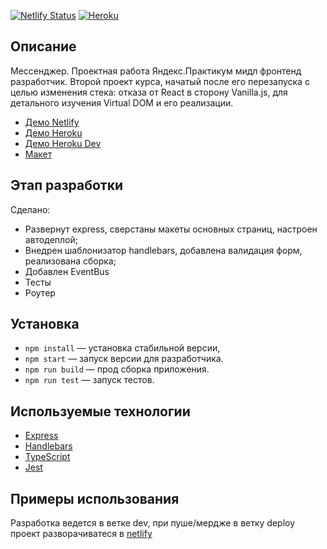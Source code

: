 [![Netlify
Status](https://api.netlify.com/api/v1/badges/9aaef7de-1e5d-4fda-bc39-faa10a68b35b/deploy-status)](https://app.netlify.com/sites/mf-messenger/deploys) [![Heroku](http://heroku-badge.herokuapp.com/?app=mf-messenger-praktikum-yandex&style=flat&svg=1&kill_cache=1)](https://mf-messenger-praktikum-yandex.herokuapp.com/)

## Описание

Мессенджер. Проектная работа Яндекс.Практикум мидл фронтенд разработчик. Второй проект курса, начатый после его перезапуска с целью изменения стека: отказа от React в сторону Vanilla.js, для детального изучения Virtual DOM и его реализации.

- [Демо Netlify](https://mf-messenger.netlify.app/)
- [Демо Heroku](https://mf-messenger-praktikum-yandex.herokuapp.com/)
- [Демо Heroku Dev](https://mf-messenger-praktikum-ya-dev.herokuapp.com/)
- [Макет](https://www.figma.com/file/sliHo84YHIeYIr1kY1kY1i/Messenger-Praktikum?node-id=0%3A1)

## Этап разработки

Cделано:

- Развернут express, сверстаны макеты основных страниц, настроен автодеплой;
- Внедрен шаблонизатор handlebars, добавлена валидация форм, реализована сборка;
- Добавлен EventBus
- Тесты
- Роутер

## Установка

- `npm install` — установка стабильной версии,
- `npm start` — запуск версии для разработчика.
- `npm run build` — прод сборка приложения.
- `npm run test` — запуск тестов.

## **Используемые технологии**

- [Express](https://expressjs.com/ru/)
- [Handlebars](https://handlebarsjs.com/)
- [TypeScript](https://www.typescriptlang.org/)
- [Jest](https://jestjs.io/)

## **Примеры использования**

Разработка ведется в ветке dev, при пуше/мердже в ветку deploy проект разворачиватеся в [netlify](https://mf-messenger.netlify.app/)
